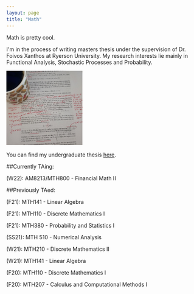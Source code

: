 ```yaml
---
layout: page
title: "Math"
---
```


Math is pretty cool.

I'm in the process of writing masters thesis under the supervision of Dr. Foivos Xanthos at Ryerson University. My research interests lie mainly in Functional Analysis, Stochastic Processes and Probability.

<img src="/assets/math.jpg" width="200" height="195">

You can find my undergraduate thesis [here](/assets/thesis.pdf).

##Currently TAing:

(W22): AM8213/MTH800 - Financial Math II

##Previously TAed:

(F21): MTH141 - Linear Algebra

(F21): MTH110 - Discrete Mathematics I

(F21): MTH380 - Probability and Statistics I

(SS21): MTH 510 - Numerical Analysis

(W21): MTH210 - Discrete Mathematics II

(W21): MTH141 - Linear Algebra

(F20): MTH110 - Discrete Mathematics I

(F20): MTH207 - Calculus and Computational Methods I
